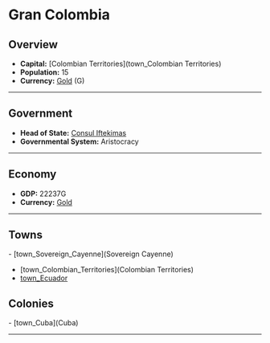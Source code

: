 # <!--NAME-->Gran Colombia<!--NAME-->

## Overview

- **Capital:** <!--CAPITAL_LINK-->[Colombian Territories](town_Colombian Territories)<!--CAPITAL_LINK-->
- **Population:** <!--POPULATION-->15<!--POPULATION-->
- **Currency:** <!--CURRENCY_LINK-->[Gold](currency_Gold)<!--CURRENCY_LINK--> (<!--CURRENCY_ABV-->G<!--CURRENCY_ABV-->)

---

## Government

- **Head of State:** <!--LEADER_TITLE_LINK-->[Consul Iftekimas](user_Iftekimas)<!--LEADER_TITLE_LINK-->
- **Governmental System:** <!--GOVERNMENT-->Aristocracy<!--GOVERNMENT-->

---

## Economy

- **GDP:** <!--GDP-->22237G<!--GDP-->
- **Currency:** <!--CURRENCY_LINK-->[Gold](currency_Gold)<!--CURRENCY_LINK-->

---

## Towns

<!--TOWNS-->- [town_Sovereign_Cayenne](Sovereign Cayenne)
- [town_Colombian_Territories](Colombian Territories)
- [town_Ecuador](Ecuador)<!--TOWNS-->

## Colonies

<!--COLONIES-->- [town_Cuba](Cuba)<!--COLONIES-->

---